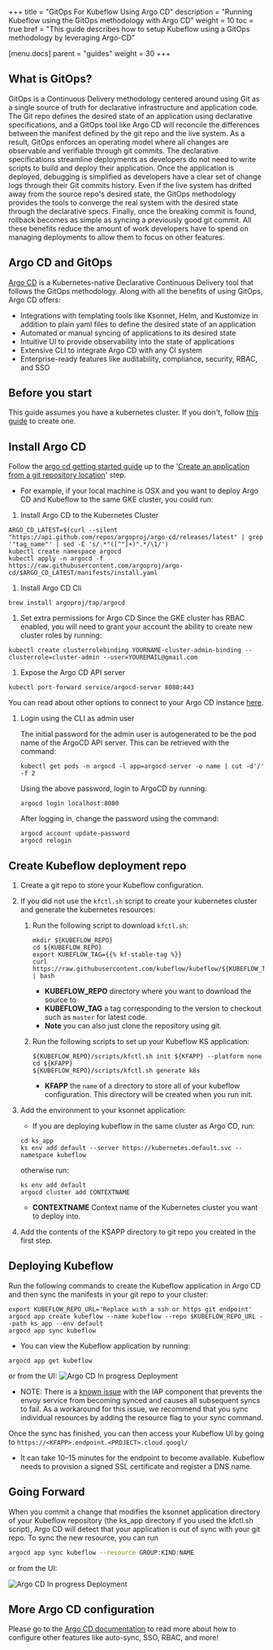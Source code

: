 +++
title = "GitOps For Kubeflow Using Argo CD"
description = "Running Kubeflow using the GitOps methodology with Argo CD"
weight = 10
toc = true
bref = "This guide describes how to setup Kubeflow using a GitOps methodology by leveraging Argo-CD"

[menu.docs]
  parent = "guides"
  weight = 30
+++

## What is GitOps?
GitOps is a Continuous Delivery methodology centered around using Git as a single source of truth for declarative infrastructure and application code.  The Git repo defines the desired state of an application using declarative specifications, and a GitOps tool like Argo CD will reconcile the differences between the manifest defined by the git repo and the live system.  As a result, GitOps enforces an operating model where all changes are observable and verifiable through git commits.  The declarative specifications streamline deployments as developers do not need to write scripts to build and deploy their application.  Once the application is deployed, debugging is simplified as developers have a clear set of change logs through their Git commits history.  Even if the live system has drifted away from the source repo's desired state, the GitOps methodology provides the tools to converge the real system with the desired state through the declarative specs.  Finally, once the breaking commit is found, rollback becomes as simple as syncing a previously good git commit.  All these benefits reduce the amount of work developers have to spend on managing deployments to allow them to focus on other features.

## Argo CD and GitOps
[Argo CD](https://argoproj.github.io/argo-cd) is a Kubernetes-native Declarative Continuous Delivery tool that follows the GitOps methodology.  Along with all the benefits of using GitOps, Argo CD offers:

* Integrations with templating tools like Ksonnet, Helm, and Kustomize in addition to plain yaml files to define the desired state of an application
* Automated or manual syncing of applications to its desired state
* Intuitive UI to provide observability into the state of applications
* Extensive CLI to integrate Argo CD with any CI system
* Enterprise-ready features like auditability, compliance, security, RBAC, and SSO

## Before you start
This guide assumes you have a kubernetes cluster. If you don't, follow [this guide](/docs/started/getting-started/#set-up-kubernetes) to create one.

## Install Argo CD
Follow the [argo cd getting started guide](https://github.com/argoproj/argo-cd/blob/master/docs/getting_started.md) up to the '[Create an application from a git repository location](https://github.com/argoproj/argo-cd/blob/master/docs/getting_started.md#6-create-an-application-from-a-git-repository-location)' step.

* For example, if your local machine is OSX and you want to deploy Argo CD and Kubeflow to the same GKE cluster, you could run:

1. Install Argo CD to the Kubernetes Cluster
```shell
ARGO_CD_LATEST=$(curl --silent "https://api.github.com/repos/argoproj/argo-cd/releases/latest" | grep '"tag_name"' | sed -E 's/.*"([^"]+)".*/\1/')
kubectl create namespace argocd
kubectl apply -n argocd -f https://raw.githubusercontent.com/argoproj/argo-cd/$ARGO_CD_LATEST/manifests/install.yaml
```

1. Install Argo CD Cli
```shell
brew install argoproj/tap/argocd
```

1. Set extra permissions for Argo CD
Since the GKE cluster has RBAC enabled, you will need to grant your account the ability to create new cluster roles by running:
```shell
kubectl create clusterrolebinding YOURNAME-cluster-admin-binding --clusterrole=cluster-admin --user=YOUREMAIL@gmail.com
```

1. Expose the Argo CD API server
```shell
kubectl port-forward service/argocd-server 8080:443
```
You can read about other options to connect to your Argo CD instance [here](https://github.com/argoproj/argo-cd/blob/master/docs/getting_started.md#3-access-the-argocd-api-server).
1. Login using the CLI as admin user

    The initial password for the admin user is autogenerated to be the pod name of the ArgoCD API server. This can be retrieved with the command:

    ```shell
    kubectl get pods -n argocd -l app=argocd-server -o name | cut -d'/' -f 2
    ```

    Using the above password, login to ArgoCD by running:
    ```shell
    argocd login localhost:8080
    ```
    After logging in, change the password using the command:
    ```shell
    argocd account update-password
    argocd relogin
    ```

## Create Kubeflow deployment repo
1. Create a git repo to store your Kubeflow configuration.
1. If you did not use the `kfctl.sh` script to create your kubernetes cluster and generate the kubernetes resources:
    1. Run the following script to download `kfctl.sh`:

        ```shell
        mkdir ${KUBEFLOW_REPO}
        cd ${KUBEFLOW_REPO}
        export KUBEFLOW_TAG={{% kf-stable-tag %}}
        curl https://raw.githubusercontent.com/kubeflow/kubeflow/${KUBEFLOW_TAG}/scripts/download.sh | bash
        ```
        * **KUBEFLOW_REPO** directory where you want to download the source to
        * **KUBEFLOW_TAG** a tag corresponding to the version to checkout such as `master` for latest code.
        * **Note** you can also just clone the repository using git.
    1. Run the following scripts to set up your Kubeflow KS application:

        ```
        ${KUBEFLOW_REPO}/scripts/kfctl.sh init ${KFAPP} --platform none
        cd ${KFAPP}
        ${KUBEFLOW_REPO}/scripts/kfctl.sh generate k8s
        ```
        * **KFAPP** the `name` of a directory to store all of your kubeflow configuration. This directory will be created when you run init.

1. Add the environment to your ksonnet application:
    * If you are deploying kubeflow in the same cluster as Argo CD, run:

    ```shell
    cd ks_app
    ks env add default --server https://kubernetes.default.svc --namespace kubeflow
    ```
    otherwise run:
    ```shell
    ks env add default
    argocd cluster add CONTEXTNAME
    ```
    * **CONTEXTNAME** Context name of the Kubernetes cluster you want to deploy into.
1.  Add the contents of the KSAPP directory to git repo you created in the first step.

## Deploying Kubeflow
Run the following commands to create the Kubeflow application in Argo CD and then sync the manifests in your git repo to your cluster:

```shell
export KUBEFLOW_REPO_URL='Replace with a ssh or https git endpoint'
argocd app create kubeflow --name kubeflow --repo $KUBEFLOW_REPO_URL --path ks_app --env default
argocd app sync kubeflow
```
* You can view the Kubeflow application by running:

```shell
argocd app get kubeflow
```
or from the UI:
![Argo CD In progress Deployment](/docs/images/argo-cd-deployment-in-progess.png)



* NOTE: There is a [known issue](https://github.com/kubeflow/kubeflow/issues/1145) with the IAP component that prevents the envoy service from becoming synced and causes all subsequent syncs to fail.  As a workaround for this issue, we recommend that you sync individual resources by adding the resource flag to your sync command.

Once the sync has finished, you can then access your Kubeflow UI by going to `https://<KFAPP>.endpoint.<PROJECT>.cloud.googl/`

* It can take 10–15 minutes for the endpoint to become available. Kubeflow needs to provision a signed SSL certificate and register a DNS name.

## Going Forward
When you commit a change that modifies the ksonnet application directory of your Kubeflow repository (the ks_app directory if you used the kfctl.sh script), Argo CD will detect that your application is out of sync with your git repo.  To sync the new resource, you can run
```bash
argocd app sync kubeflow --resource GROUP:KIND:NAME
```
or from the UI:

![Argo CD In progress Deployment](/docs/images/argo-cd-partial-sync-ui.png)


## More Argo CD configuration
Please go to the [Argo CD documentation](https://github.com/argoproj/argo-cd/tree/master/docs#argocd-documentation) to read more about how to configure other features like auto-sync, SSO, RBAC, and more!
